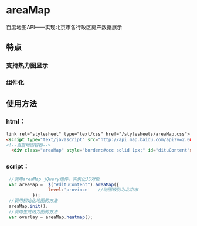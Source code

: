 # areaMap
百度地图API——实现北京市各行政区房产数据展示
## 特点
### 支持热力图显示
### 组件化

## 使用方法
### html：
```html
link rel="stylesheet" type="text/css" href="/stylesheets/areaMap.css">
<script type="text/javascript" src="http://api.map.baidu.com/api?v=2.0&ak=iyPuuhgLuXn9kgnqiyC32m6Z"></script>
<!--百度地图容器-->
  <div class="areaMap" style="border:#ccc solid 1px;" id="dituContent"></div>

```
### script：
```javascript
 //调用areaMap jQuery组件，实例化JS对象
 var areaMap =  $("#dituContent").areaMap({
                level:'province'   //地图级别为北京市
          });
 //调用初始化地图的方法
 areaMap.init();
 //调用生成热力图的方法
 var overlay = areaMap.heatmap();

```
